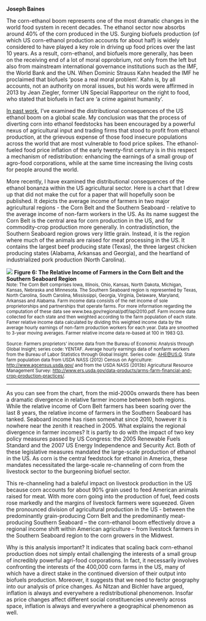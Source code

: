 <b>Joseph Baines</b>

The corn-ethanol boom represents one of the most dramatic changes in the world food system in recent decades. The ethanol sector now absorbs around 40% of the corn produced in the US. Surging biofuels production (of which US corn-ethanol production accounts for about half) is widely considered to have played a key role in driving up food prices over the last 10 years. As a result, corn-ethanol, and biofuels more generally, has been on the receiving end of a lot of moral opprobrium, not only from the left but also from mainstream international governance institutions such as the IMF, the World Bank and the UN. When Dominic Strauss Kahn headed the IMF he proclaimed that biofuels ‘pose a real moral problem’. Kahn is, by all accounts, not an authority on moral issues, but his words were affirmed in 2013 by Jean Ziegler, former UN Special Rapporteur on the right to food, who stated that biofuels in fact are ‘a crime against humanity’.

<a href="https://capitalaspower.apps01.yorku.ca/2013/04/food-price-inflation-as-redistribution-towards-a-new-analysis-of-corporate-power-in-the-world-food-system/" target="_blank" rel="noopener noreferrer">In past work</a>, I’ve examined the distributional consequences of the US ethanol boom on a global scale. My conclusion was that the process of diverting corn into ethanol feedstocks has been encouraged by a powerful nexus of agricultural input and trading firms that stood to profit from ethanol production, at the grievous expense of those food insecure populations across the world that are most vulnerable to food price spikes. The ethanol-fueled food price inflation of the early twenty-first century is in this respect a mechanism of redistribution: enhancing the earnings of a small group of agro-food corporations, while at the same time increasing the living costs for people around the world.

More recently, I have examined the distributional consequences of the ethanol bonanza within the US agricultural sector. Here is a chart that I drew up that did not make the cut for a paper that will hopefully soon be published. It depicts the average income of farmers in two major agricultural regions - the Corn Belt and the Southern Seaboard - relative to the average income of non-farm workers in the US. As its name suggest the Corn Belt is the central area for corn production in the US, and for commodity-crop production more generally. In contradistinction, the Southern Seaboard region grows very little grain. Instead, it is the region where much of the animals are raised for meat processing in the US. It contains the largest beef producing state (Texas), the three largest chicken producing states (Alabama, Arkansas and Georgia), and the heartland of industrialized pork production (North Carolina).

<img src="https://capitalaspower.com/wp-content/uploads/2021/09/baines_farm_income.png" />
<b>Figure 6: The Relative Income of Farmers in the Corn Belt and the Southern Seaboard Region</b><br />
<small>
Note: The Corn Belt comprises Iowa, Illinois, Ohio, Kansas, North Dakota, Michigan, Kansas, Nebraska and Minnesota. The Southern Seaboard region is represented by Texas, North Carolina, South Carolina, Mississippi, Georgia, Virginia, Delaware, Maryland, Arkansas and Alabama. Farm income data consists of the net income of sole proprietorships and partnerships that operate farms. For more information regarding the computation of these data see www.bea.gov/regional/pdf/lapi2010.pdf. Farm income data collected for each state and then weighted according to the farm population of each state. Famer relative income data calculated by dividing this weighted income data by the average hourly earnings of non-farm production workers for each year. Data are smoothed to 3-year moving averages. Farmer relative income data re-based at 100 in 1983 Q3.

Source: Farmers proprietors’ income data from the Bureau of Economic Analysis through Global Insight; series code: YENTAF. Average hourly earnings data of nonfarm workers from the Bureau of Labor Statistics through Global Insight. Series code:  AHE@US.Q. State farm population data from USDA NASS (2012) Census on Agriculture: http://www.agcensus.usda.gov/ and from the USDA NASS (2013b) Agricultural Resource Management Survey: http://www.ers.usda.gov/data-products/arms-farm-financial-and-crop-production-practices/.
</small>
<hr />
 

As you can see from the chart, from the mid-2000s onwards there has been a dramatic divergence in relative farmer income between both regions. While the relative income of Corn Belt farmers has been soaring over the last 8 years, the relative income of farmers in the Southern Seaboard has tanked. Seaboard income has risen somewhat since 2010, however it is nowhere near the zenith it reached in 2005. What explains the regional divergence in farmer incomes? It is partly to do with the impact of two key policy measures passed by US Congress: the 2005 Renewable Fuels Standard and the 2007 US Energy Independence and Security Act. Both of these legislative measures mandated the large-scale production of ethanol in the US. As corn is the central feedstock for ethanol in America, these mandates necessitated the large-scale re-channeling of corn from the livestock sector to the burgeoning biofuel sector.

This re-channeling had a baleful impact on livestock production in the US because corn accounts for about 90% grain used to feed American animals raised for meat. With more corn going into the production of fuel, feed costs rose markedly and the margins of livestock farmers were squeezed. Given the pronounced division of agricultural production in the US - between the predominantly grain-producing Corn Belt and the predominantly meat-producing Southern Seaboard – the corn-ethanol boom effectively drove a regional income shift within American agriculture – from livestock farmers in the Southern Seaboard region to the corn growers in the Midwest.

Why is this analysis important? It indicates that scaling back corn-ethanol production does not simply entail challenging the interests of a small group of incredibly powerful agri-food corporations. In fact, it necessarily involves confronting the interests of the 400,000 corn farms in the US, many of which have a direct stake in the continued diversion of their output into biofuels production. Moreover, it suggests that we need to factor geography into our analysis of price changes. As Nitzan and Bichler have argued, inflation is always and everywhere a redistributional phenomenon. Insofar as price changes affect different social constituencies unevenly across space, inflation is always and everywhere a geographical phenomenon as well.

 

